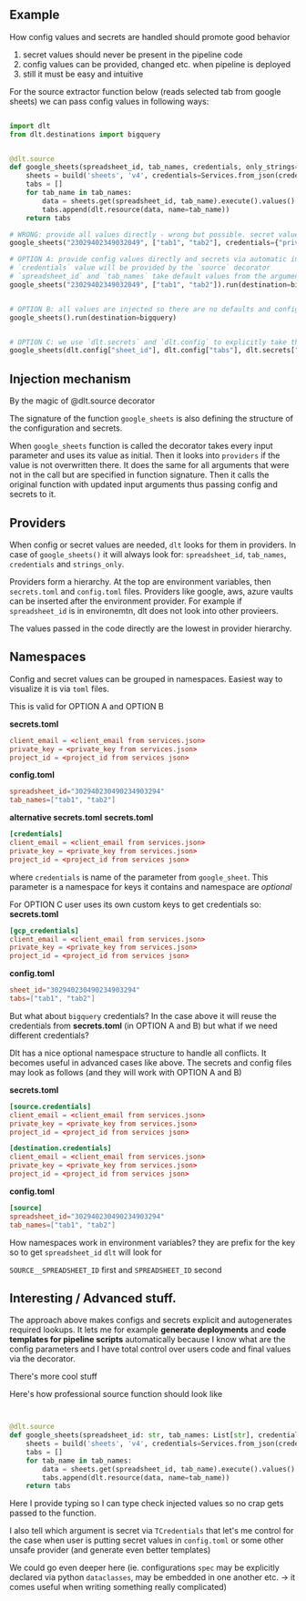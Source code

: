 ## Example
How config values and secrets are handled should promote good behavior

1. secret values should never be present in the pipeline code
2. config values can be provided, changed etc. when pipeline is deployed
3. still it must be easy and intuitive

For the source extractor function below (reads selected tab from google sheets) we can pass config values in following ways:

```python

import dlt
from dlt.destinations import bigquery


@dlt.source
def google_sheets(spreadsheet_id, tab_names, credentials, only_strings=False):
    sheets = build('sheets', 'v4', credentials=Services.from_json(credentials))
    tabs = []
    for tab_name in tab_names:
        data = sheets.get(spreadsheet_id, tab_name).execute().values()
        tabs.append(dlt.resource(data, name=tab_name))
    return tabs

# WRONG: provide all values directly - wrong but possible. secret values should never be present in the code!
google_sheets("23029402349032049", ["tab1", "tab2"], credentials={"private_key": ""}).run(destination=bigquery)

# OPTION A: provide config values directly and secrets via automatic injection mechanism (see later)
# `credentials` value will be provided by the `source` decorator
# `spreadsheet_id` and `tab_names` take default values from the arguments below but may be overwritten by the decorator via config providers (see later)
google_sheets("23029402349032049", ["tab1", "tab2"]).run(destination=bigquery)


# OPTION B: all values are injected so there are no defaults and config values must be present in the providers
google_sheets().run(destination=bigquery)


# OPTION C: we use `dlt.secrets` and `dlt.config` to explicitly take those values from providers in the way we control (not recommended but straightforward)
google_sheets(dlt.config["sheet_id"], dlt.config["tabs"], dlt.secrets["gcp_credentials"]).run(destination=bigquery)
```

## Injection mechanism
By the magic of @dlt.source decorator

The signature of the function `google_sheets` is also defining the structure of the configuration and secrets.

When `google_sheets` function is called the decorator takes every input parameter and uses its value as initial.
Then it looks into `providers` if the value is not overwritten there.
It does the same for all arguments that were not in the call but are specified in function signature.
Then it calls the original function with updated input arguments thus passing config and secrets to it.

## Providers
When config or secret values are needed, `dlt` looks for them in providers. In case of `google_sheets()` it will always look for: `spreadsheet_id`, `tab_names`, `credentials` and `strings_only`.

Providers form a hierarchy. At the top are environment variables, then `secrets.toml` and `config.toml` files. Providers like google, aws, azure vaults can be inserted after the environment provider.
For example if `spreadsheet_id` is in environemtn, dlt does not look into other provieers.

The values passed in the code directly are the lowest in provider hierarchy.

## Namespaces
Config and secret values can be grouped in namespaces. Easiest way to visualize it is via `toml` files.

This is valid for OPTION A and OPTION B

**secrets.toml**
```toml
client_email = <client_email from services.json>
private_key = <private_key from services.json>
project_id = <project_id from services json>
```
**config.toml**
```toml
spreadsheet_id="302940230490234903294"
tab_names=["tab1", "tab2"]
```

**alternative secrets.toml**
**secrets.toml**
```toml
[credentials]
client_email = <client_email from services.json>
private_key = <private_key from services.json>
project_id = <project_id from services json>
```

where `credentials` is name of the parameter from `google_sheet`. This parameter is a namespace for keys it contains and namespace are *optional*

For OPTION C user uses its own custom keys to get credentials so:
**secrets.toml**
```toml
[gcp_credentials]
client_email = <client_email from services.json>
private_key = <private_key from services.json>
project_id = <project_id from services json>
```
**config.toml**
```toml
sheet_id="302940230490234903294"
tabs=["tab1", "tab2"]
```

But what about `bigquery` credentials? In the case above it will reuse the credentials from **secrets.toml** (in OPTION A and B) but what if we need different credentials?

Dlt has a nice optional namespace structure to handle all conflicts. It becomes useful in advanced cases like above. The secrets and config files may look as follows (and they will work with OPTION A and B)

**secrets.toml**
```toml
[source.credentials]
client_email = <client_email from services.json>
private_key = <private_key from services.json>
project_id = <project_id from services json>

[destination.credentials]
client_email = <client_email from services.json>
private_key = <private_key from services.json>
project_id = <project_id from services json>

```
**config.toml**
```toml
[source]
spreadsheet_id="302940230490234903294"
tab_names=["tab1", "tab2"]
```

How namespaces work in environment variables? they are prefix for the key so to get `spreadsheet_id` `dlt` will look for

`SOURCE__SPREADSHEET_ID` first and `SPREADSHEET_ID` second

## Interesting / Advanced stuff.

The approach above makes configs and secrets explicit and autogenerates required lookups. It lets me for example **generate deployments** and **code templates for pipeline scripts** automatically because I know what are the config parameters and I have total control over users code and final values via the decorator.

There's more cool stuff

Here's how professional source function should look like

```python


@dlt.source
def google_sheets(spreadsheet_id: str, tab_names: List[str], credentials: TCredentials, only_strings=False):
    sheets = build('sheets', 'v4', credentials=Services.from_json(credentials))
    tabs = []
    for tab_name in tab_names:
        data = sheets.get(spreadsheet_id, tab_name).execute().values()
        tabs.append(dlt.resource(data, name=tab_name))
    return tabs
```

Here I provide typing so I can type check injected values so no crap gets passed to the function.

I also tell which argument is secret via `TCredentials` that let's me control for the case when user is putting secret values in `config.toml` or some other unsafe provider (and generate even better templates)

We could go even deeper here (ie. configurations `spec` may be explicitly declared via python `dataclasses`, may be embedded in one another etc. -> it comes useful when writing something really complicated)